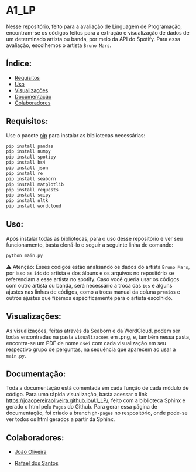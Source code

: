 <h1>A1_LP</h1>

Nesse repositório, feito para a avaliação de Linguagem de Programação, encontram-se os códigos feitos para a extração e visualização de dados de um determinado artista ou banda, por meio da API do Spotify. Para essa avaliação, escolhemos o artista ``Bruno Mars``.

<h2>Índice:</h2>

   * [Requisitos](#requisitos)
   * [Uso](#uso)
   * [Visualizações](#visualizacoes)
   * [Documentação](#docs)
   * [Colaboradores](#equipe)

<h2 id=requisitos>Requisitos:</h2>

Use o pacote [pip](https://pip.pypa.io/en/stable/) para instalar as bibliotecas necessárias:

```bash
pip install pandas
pip install numpy
pip install spotipy
pip install bs4
pip install json
pip install re
pip install seaborn
pip install matplotlib
pip install requests
pip install scipy
pip install nltk
pip install wordcloud
```

<h2 id=uso>Uso:</h2>

Após instalar todas as bibliotecas, para o uso desse repositório e ver seu funcionamento, basta cloná-lo e seguir a seguinte linha de comando:

```bash
python main.py
```

⚠️ Atenção: Esses códigos estão analisando os dados do artista ``Bruno Mars``, por isso as ``ids`` do artista e dos álbuns e os arquivos no repositório se referenciam a esse artista no spotify. Caso você queria usar os códigos com outro artista ou banda, será necessário a troca das ``ids`` e alguns ajustes nas linhas de códigos, como a troca manual da coluna ``premios`` e outros ajustes que fizemos especificamente para o artista escolhido.

<h2 id=visualizacoes>Visualizações:</h2>

As visualizações, feitas através da Seaborn e da WordCloud, podem ser todas encontradas na pasta ``visualizacoes`` em .png, e, também nessa pasta, encontra-se um PDF de nome ``nsei`` com cada visualização em seu respectivo grupo de perguntas, na sequência que aparecem ao usar a ``main.py``.


<h2 id=docs>Documentação:</h2>

Toda a documentação está comentada em cada função de cada módulo de código. Para uma rápida visualização, basta acessar o link https://joaopereiraoliveira.github.io/A1_LP/, feito com a biblioteca Sphinx e gerado o html pelo ```Pages``` do Github. Para gerar essa página de documentação, foi criado a branch ```gh-pages``` no respositório, onde pode-se ver todos os html gerados a partir da Sphinx.



<h2 id=equipe>Colaboradores:</h2>
  
  * [João Oliveira](https://github.com/JoaoPereiraOliveira)
  
  * [Rafael dos Santos](https://github.com/rafael1509)
